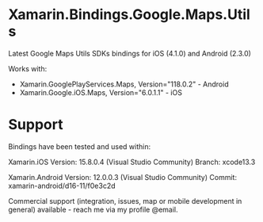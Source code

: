 # Xamarin.Bindings.Google.Maps.Utils
Latest Google Maps Utils SDKs bindings for iOS (4.1.0) and Android (2.3.0)

Works with:
- Xamarin.GooglePlayServices.Maps, Version="118.0.2" - Android
- Xamarin.Google.iOS.Maps, Version="6.0.1.1" - iOS

# Support
Bindings have been tested and used within:

Xamarin.iOS
Version: 15.8.0.4 (Visual Studio Community)
Branch: xcode13.3

Xamarin.Android
Version: 12.0.0.3 (Visual Studio Community)
Commit: xamarin-android/d16-11/f0e3c2d

Commercial support (integration, issues, map or mobile development in general) available - reach me via my profile @email.
